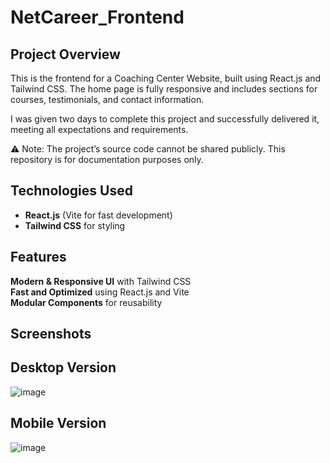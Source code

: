 # NetCareer_Frontend
## Project Overview
This is the frontend for a Coaching Center Website, built using React.js and Tailwind CSS. The home page is fully responsive and includes sections for courses, testimonials, and contact information.

I was given two days to complete this project and successfully delivered it, meeting all expectations and requirements.

⚠️ Note: The project’s source code cannot be shared publicly. This repository is for documentation purposes only.

## Technologies Used
- **React.js** (Vite for fast development)
- **Tailwind CSS** for styling

## Features
  **Modern & Responsive UI** with Tailwind CSS  
  **Fast and Optimized** using React.js and Vite  
  **Modular Components** for reusability    

  
## Screenshots
## Desktop Version
![image](https://github.com/user-attachments/assets/265604e5-7625-4af2-8c98-78f73126b06d)
## Mobile Version
![image](https://github.com/user-attachments/assets/ae833322-46bc-4241-a7e7-54041ee14b60)
